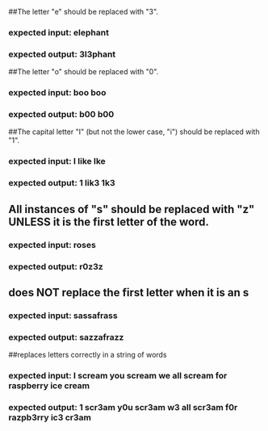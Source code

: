 ##The letter "e" should be replaced with "3".
### expected input: elephant
### expected output: 3l3phant

##The letter "o" should be replaced with "0".
### expected input: boo boo
### expected output: b00 b00

##The capital letter "I" (but not the lower case, "i") should be replaced with "1".
### expected input: I like Ike
### expected output: 1 lik3 1k3

## All instances of "s" should be replaced with "z" UNLESS it is the first letter of the word.
### expected input: roses
### expected output: r0z3z

## does NOT replace the first letter when it is an s
### expected input: sassafrass
### expected output: sazzafrazz

##replaces letters correctly in a string of words
### expected input: I scream you scream we all scream for raspberry ice cream
### expected output: 1 scr3am y0u scr3am w3 all scr3am f0r razpb3rry ic3 cr3am
